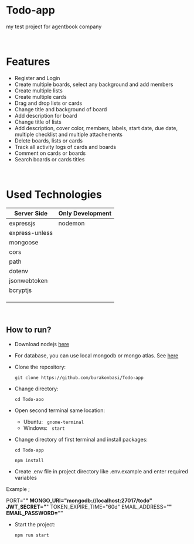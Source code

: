 # Todo-app
my test project for agentbook company

&nbsp;
# Features

- Register and Login
- Create multiple boards, select any background and add members
- Create multiple lists
- Create multiple cards
- Drag and drop lists or cards
- Change title and background of board
- Add description for board
- Change title of lists
- Add description, cover color, members, labels, start date, due date, multiple checklist and multiple attachements
- Delete boards, lists or cards
- Track all activity logs of cards and boards
- Comment on cards or boards
- Search boards or cards titles

&nbsp;
# Used Technologies

| Server Side    	| Only Development 	|
|----------------	|-------------------|
| expressjs      	| nodemon          	|
| express-unless 	|                  	|
| mongoose       	|                  	|
| cors           	|                  	|
| path           	|                  	|
| dotenv         	|                  	|
| jsonwebtoken   	|                  	|
| bcryptjs       	|                  	|
|                  	|                  	|
|                	|                  	|
|                	|                 	|

&nbsp;
## How to run?

- Download nodejs [here](https://nodejs.org/en/download/) 
- For database, you can use local mongodb or mongo atlas. See [here](https://www.mongodb.com/)
- Clone the repository:

  ```git clone https://github.com/burakonbasi/Todo-app``` 

- Change directory:

  ```cd Todo-aoo```

- Open second terminal same location:
    * Ubuntu: &nbsp; ```gnome-terminal```
    * Windows: &nbsp; ```start```

- Change directory of first terminal and install packages:

    ```cd Todo-app```

    ```npm install```

- Create .env file in project directory like .env.example and enter required variables

Example ;

PORT="****"
MONGO_URI="mongodb://localhost:27017/todo"
JWT_SECRET="****"
TOKEN_EXPIRE_TIME="60d"
EMAIL_ADDRESS="****"
EMAIL_PASSWORD="****"


- Start the project:

    ```npm run start```
